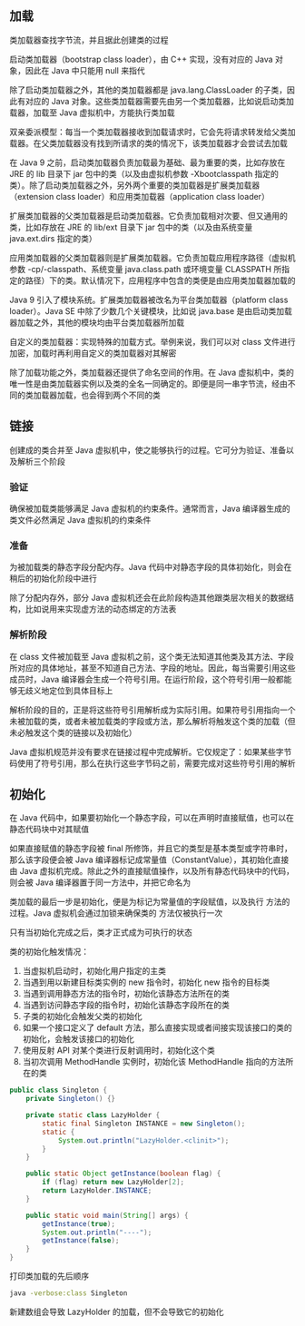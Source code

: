 ## 加载
类加载器查找字节流，并且据此创建类的过程

启动类加载器（bootstrap class loader），由 C++ 实现，没有对应的 Java 对象，因此在 Java 中只能用 null 来指代

除了启动类加载器之外，其他的类加载器都是 java.lang.ClassLoader 的子类，因此有对应的 Java 对象。这些类加载器需要先由另一个类加载器，比如说启动类加载器，加载至 Java 虚拟机中，方能执行类加载

双亲委派模型：每当一个类加载器接收到加载请求时，它会先将请求转发给父类加载器。在父类加载器没有找到所请求的类的情况下，该类加载器才会尝试去加载

在 Java 9 之前，启动类加载器负责加载最为基础、最为重要的类，比如存放在 JRE 的 lib 目录下 jar 包中的类（以及由虚拟机参数 -Xbootclasspath 指定的类）。除了启动类加载器之外，另外两个重要的类加载器是扩展类加载器（extension class loader）和应用类加载器（application class loader）

扩展类加载器的父类加载器是启动类加载器。它负责加载相对次要、但又通用的类，比如存放在 JRE 的 lib/ext 目录下 jar 包中的类（以及由系统变量 java.ext.dirs 指定的类）

应用类加载器的父类加载器则是扩展类加载器。它负责加载应用程序路径（虚拟机参数 -cp/-classpath、系统变量 java.class.path 或环境变量 CLASSPATH 所指定的路径）下的类。默认情况下，应用程序中包含的类便是由应用类加载器加载的

Java 9 引入了模块系统。扩展类加载器被改名为平台类加载器（platform class loader）。Java SE 中除了少数几个关键模块，比如说 java.base 是由启动类加载器加载之外，其他的模块均由平台类加载器所加载

自定义的类加载器：实现特殊的加载方式。举例来说，我们可以对 class 文件进行加密，加载时再利用自定义的类加载器对其解密

除了加载功能之外，类加载器还提供了命名空间的作用。在 Java 虚拟机中，类的唯一性是由类加载器实例以及类的全名一同确定的。即便是同一串字节流，经由不同的类加载器加载，也会得到两个不同的类


## 链接
创建成的类合并至 Java 虚拟机中，使之能够执行的过程。它可分为验证、准备以及解析三个阶段

### 验证
确保被加载类能够满足 Java 虚拟机的约束条件。通常而言，Java 编译器生成的类文件必然满足 Java 虚拟机的约束条件

### 准备
为被加载类的静态字段分配内存。Java 代码中对静态字段的具体初始化，则会在稍后的初始化阶段中进行

除了分配内存外，部分 Java 虚拟机还会在此阶段构造其他跟类层次相关的数据结构，比如说用来实现虚方法的动态绑定的方法表

### 解析阶段
在 class 文件被加载至 Java 虚拟机之前，这个类无法知道其他类及其方法、字段所对应的具体地址，甚至不知道自己方法、字段的地址。因此，每当需要引用这些成员时，Java 编译器会生成一个符号引用。在运行阶段，这个符号引用一般都能够无歧义地定位到具体目标上

解析阶段的目的，正是将这些符号引用解析成为实际引用。如果符号引用指向一个未被加载的类，或者未被加载类的字段或方法，那么解析将触发这个类的加载（但未必触发这个类的链接以及初始化）

Java 虚拟机规范并没有要求在链接过程中完成解析。它仅规定了：如果某些字节码使用了符号引用，那么在执行这些字节码之前，需要完成对这些符号引用的解析


## 初始化
在 Java 代码中，如果要初始化一个静态字段，可以在声明时直接赋值，也可以在静态代码块中对其赋值

如果直接赋值的静态字段被 final 所修饰，并且它的类型是基本类型或字符串时，那么该字段便会被 Java 编译器标记成常量值（ConstantValue），其初始化直接由 Java 虚拟机完成。除此之外的直接赋值操作，以及所有静态代码块中的代码，则会被 Java 编译器置于同一方法中，并把它命名为 <clinit>

类加载的最后一步是初始化，便是为标记为常量值的字段赋值，以及执行 <clinit> 方法的过程。Java 虚拟机会通过加锁来确保类的 <clinit> 方法仅被执行一次

只有当初始化完成之后，类才正式成为可执行的状态

类的初始化触发情况：
1. 当虚拟机启动时，初始化用户指定的主类
2. 当遇到用以新建目标类实例的 new 指令时，初始化 new 指令的目标类
3. 当遇到调用静态方法的指令时，初始化该静态方法所在的类
4. 当遇到访问静态字段的指令时，初始化该静态字段所在的类
5. 子类的初始化会触发父类的初始化
6. 如果一个接口定义了 default 方法，那么直接实现或者间接实现该接口的类的初始化，会触发该接口的初始化
7. 使用反射 API 对某个类进行反射调用时，初始化这个类
8. 当初次调用 MethodHandle 实例时，初始化该 MethodHandle 指向的方法所在的类


```java
public class Singleton {
    private Singleton() {}

    private static class LazyHolder {
        static final Singleton INSTANCE = new Singleton();
        static {
            System.out.println("LazyHolder.<clinit>");
        }
    }

    public static Object getInstance(boolean flag) {
        if (flag) return new LazyHolder[2];
        return LazyHolder.INSTANCE;
    }

    public static void main(String[] args) {
        getInstance(true);
        System.out.println("----");
        getInstance(false);
    }
}
```

打印类加载的先后顺序
```sh
java -verbose:class Singleton
```

新建数组会导致 LazyHolder 的加载，但不会导致它的初始化
